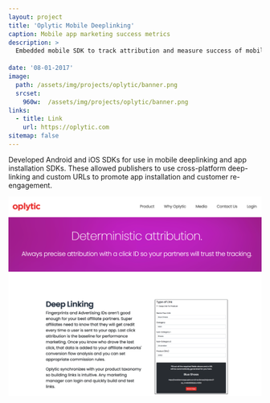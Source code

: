 ```yaml
---
layout: project
title: 'Oplytic Mobile Deeplinking'
caption: Mobile app marketing success metrics 
description: >
  Embedded mobile SDK to track attribution and measure success of mobile marketing projects.

date: '08-01-2017'
image: 
  path: /assets/img/projects/oplytic/banner.png
  srcset: 
    960w:  /assets/img/projects/oplytic/banner.png
links:
  - title: Link
    url: https://oplytic.com
sitemap: false
---
```


Developed Android and iOS SDKs for use in mobile deeplinking and app installation SDKs. These allowed publishers to use cross-platform deep-linking and custom URLs to promote app installation and customer re-engagement.

![](/assets/img/projects/oplytic/website-snapshot.png)
